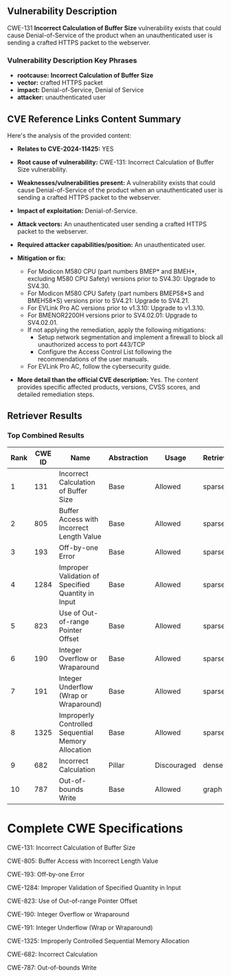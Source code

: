 ## Vulnerability Description
CWE-131 **Incorrect Calculation of Buffer Size** vulnerability exists that could cause Denial-of-Service of the product when an unauthenticated user is sending a crafted HTTPS packet to the webserver.

### Vulnerability Description Key Phrases
- **rootcause:** **Incorrect Calculation of Buffer Size**
- **vector:** crafted HTTPS packet
- **impact:** Denial-of-Service, Denial of Service
- **attacker:** unauthenticated user

## CVE Reference Links Content Summary
Here's the analysis of the provided content:

*   **Relates to CVE-2024-11425:** YES

*   **Root cause of vulnerability:** CWE-131: Incorrect Calculation of Buffer Size vulnerability.

*   **Weaknesses/vulnerabilities present:** A vulnerability exists that could cause Denial-of-Service of the product when an unauthenticated user is sending a crafted HTTPS packet to the webserver.

*   **Impact of exploitation:** Denial-of-Service.

*   **Attack vectors:** An unauthenticated user sending a crafted HTTPS packet to the webserver.

*   **Required attacker capabilities/position:** An unauthenticated user.

*   **Mitigation or fix:**
    *   For Modicon M580 CPU (part numbers BMEP\* and BMEH\*, excluding M580 CPU Safety) versions prior to SV4.30: Upgrade to SV4.30.
    *   For Modicon M580 CPU Safety (part numbers BMEP58\*S and BMEH58\*S) versions prior to SV4.21: Upgrade to SV4.21.
    *   For EVLink Pro AC versions prior to v1.3.10: Upgrade to v1.3.10.
    *   For BMENOR2200H versions prior to SV4.02.01: Upgrade to SV4.02.01.
    *   If not applying the remediation, apply the following mitigations:
        *   Setup network segmentation and implement a firewall to block all unauthorized access to port 443/TCP
        *   Configure the Access Control List following the recommendations of the user manuals.
    *   For EVLink Pro AC, follow the cybersecurity guide.

*   **More detail than the official CVE description:** Yes. The content provides specific affected products, versions, CVSS scores, and detailed remediation steps.

## Retriever Results

### Top Combined Results

| Rank | CWE ID | Name | Abstraction | Usage  | Retrievers | Individual Scores |
|------|--------|------|-------------|-------|------------|-------------------|
| 1 | 131 | Incorrect Calculation of Buffer Size | Base | Allowed | sparse | 0.308 |
| 2 | 805 | Buffer Access with Incorrect Length Value | Base | Allowed | sparse | 0.277 |
| 3 | 193 | Off-by-one Error | Base | Allowed | sparse | 0.266 |
| 4 | 1284 | Improper Validation of Specified Quantity in Input | Base | Allowed | sparse | 0.257 |
| 5 | 823 | Use of Out-of-range Pointer Offset | Base | Allowed | sparse | 0.252 |
| 6 | 190 | Integer Overflow or Wraparound | Base | Allowed | sparse | 0.247 |
| 7 | 191 | Integer Underflow (Wrap or Wraparound) | Base | Allowed | sparse | 0.246 |
| 8 | 1325 | Improperly Controlled Sequential Memory Allocation | Base | Allowed | sparse | 0.244 |
| 9 | 682 | Incorrect Calculation | Pillar | Discouraged | dense | 0.682 |
| 10 | 787 | Out-of-bounds Write | Base | Allowed | graph | 0.003 |



# Complete CWE Specifications

CWE-131: Incorrect Calculation of Buffer Size

CWE-805: Buffer Access with Incorrect Length Value

CWE-193: Off-by-one Error

CWE-1284: Improper Validation of Specified Quantity in Input

CWE-823: Use of Out-of-range Pointer Offset

CWE-190: Integer Overflow or Wraparound

CWE-191: Integer Underflow (Wrap or Wraparound)

CWE-1325: Improperly Controlled Sequential Memory Allocation

CWE-682: Incorrect Calculation

CWE-787: Out-of-bounds Write